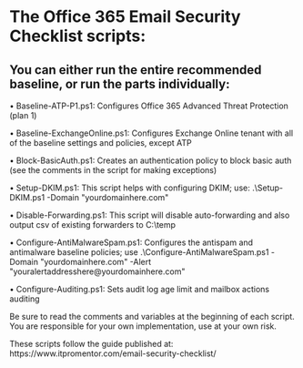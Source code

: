 <H1>The Office 365 Email Security Checklist scripts:</H1>

<H2>You can either run the entire recommended baseline, or run the parts individually:</H2>

<p>• Baseline-ATP-P1.ps1: Configures Office 365 Advanced Threat Protection (plan 1)
<p>• Baseline-ExchangeOnline.ps1: Configures Exchange Online tenant with all of the baseline settings and policies, except ATP
<p>• Block-BasicAuth.ps1: Creates an authentication policy to block basic auth (see the comments in the script for making exceptions)
<p>• Setup-DKIM.ps1: This script helps with configuring DKIM; use: .\Setup-DKIM.ps1 -Domain "yourdomainhere.com"
<p>• Disable-Forwarding.ps1: This script will disable auto-forwarding and also output csv of existing forwarders to C:\temp
<p>• Configure-AntiMalwareSpam.ps1: Configures the antispam and antimalware baseline policies; use .\Configure-AntiMalwareSpam.ps1 -Domain "yourdomainhere.com" -Alert "youralertaddresshere@yourdomainhere.com"
<p>• Configure-Auditing.ps1: Sets audit log age limit and mailbox actions auditing

<p>Be sure to read the comments and variables at the beginning of each script. You are responsible for your own implementation, use at your own risk.
<p>These scripts follow the guide published at: https://www.itpromentor.com/email-security-checklist/
